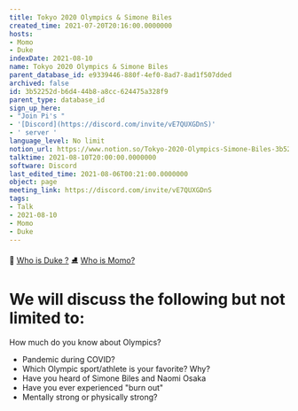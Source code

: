 ```yaml
---
title: Tokyo 2020 Olympics & Simone Biles
created_time: 2021-07-20T20:16:00.0000000
hosts:
- Momo
- Duke
indexDate: 2021-08-10
name: Tokyo 2020 Olympics & Simone Biles
parent_database_id: e9339446-880f-4ef0-8ad7-8ad1f507dded
archived: false
id: 3b52252d-b6d4-44b8-a8cc-624475a328f9
parent_type: database_id
sign_up_here:
- "Join Pi's "
- '[Discord](https://discord.com/invite/vE7QUXGDnS)'
- ' server '
language_level: No limit
notion_url: https://www.notion.so/Tokyo-2020-Olympics-Simone-Biles-3b52252db6d444b8a8cc624475a328f9
talktime: 2021-08-10T20:00:00.0000000
software: Discord
last_edited_time: 2021-08-06T00:21:00.0000000
object: page
meeting_link: https://discord.com/invite/vE7QUXGDnS
tags:
- Talk
- 2021-08-10
- Momo
- Duke
---
```



👑   [Who is Duke ?](/e0958ccc596f4efea798c99507f0f16e) 
⛸️  [Who is Momo?](/23f0f26c7f1547c0b08477c0c6f1f461) 

# We will discuss the following but not limited to:
How much do you know about Olympics?
   - Pandemic during COVID?
   - Which Olympic sport/athlete is your favorite? Why?
   - Have you heard of Simone Biles and Naomi Osaka
   - Have you ever experienced "burn out"
   - Mentally strong or physically strong?




